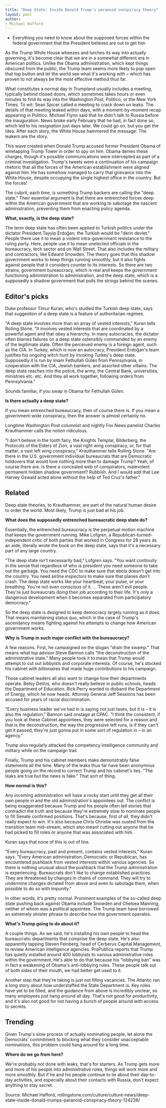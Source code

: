 ```yaml
---
title: "Deep State: Inside Donald Trump's paranoid conspiracy theory"
layout: post
author:
- Michael Hafford
---
```


- Everything you need to know about the supposed forces within the federal government that the President believes are out to get him

As the Trump White House wheezes and lurches its way into actually governing, it's become clear that we are in a somewhat different era in American politics. Unlike the Obama administration, which kept things obscured from the public, the Trump team seems more likely to pop open that top button and let the world see what it's working with – which has proven to not always be the most effective method thus far.

What constitutes a normal day in Trumpland usually includes a meeting, typically behind closed doors, which sometimes takes hours or even minutes to find its way into the Washington Post, Politico, or the New York Times. To wit: Sean Spicer called a meeting to crack down on leaks. The details of that meeting leaked within days, with a moment-by-moment recap appearing in Politico. Michael Flynn said that he didn't talk to Russia before the inauguration. News broke early February that he had, in fact done so, which led to his resignation just days later. We could go on, but you get the idea. After each story, the White House hammered the message: The leakers are the story.

This wave crested when Donald Trump accused former President Obama of wiretapping Trump Tower in order to spy on him. Obama denies these charges, though it's possible communications were intercepted as part of a criminal investigation. Trump's tweets were a continuation of his campaign rhetoric that all the forces of the American establishment were aligned against him. He has somehow managed to carry that grievance into the White House, despite occupying the single highest office in the country. But the forces!

The culprit, each time, is something Trump backers are calling the "deep state." Their essential argument is that there are entrenched forces deep within the American government that are working to sabotage the nascent administration, preventing them from enacting policy agenda.

**What, exactly, is the deep state?**

The term deep state has often been applied to Turkish politics under the dictator President Tayyip Erdoğan, the Turkish would be "derin devlet." People there use it to mean a violent intra-government resistance to the ruling party. Here, people use it to mean unelected officials in the bureaucracy, tech sector and on Wall Street. That also includes the military and contractors, like Edward Snowden. The theory goes that this shadow government works to keep things running smoothly, but it also fights against people that it considers counter to its interests. So there are two strains, government bureaucracy, which is real and keeps the government functioning administration to administration, and the deep state, which is a supposedly a shadow government that pulls the strings behind the scenes.

## Editor's picks

Duke professor Timur Kuran, who's studied the Turkish deep state, says that suggestion of a deep state is a feature of authoritarian regimes.

"A deep state involves more than an array of vested interests," Kuran tells Rolling Stone. "It involves vested interests that are coordinated by a powerful agent and that obey a hierarchy. In many autocracies, the dictator often blames failures on a deep state ostensibly commanded by an enemy of the legitimate state. Often the perceived enemy is a foreign agent, such as the CIA. In Turkey, which is now an autocracy, President Erdoğan's team justifies his ongoing witch hunt by invoking Turkey's deep state. Supposedly it is run by imam Fethullah Gülen from Pennsylvania, in cooperation with the CIA, Jewish bankers, and assorted other villains. The deep state reaches into the police, the army, the Central Bank, universities, ministries etc. etc. And they all work together, following orders from Pennsylvania."

Sounds familiar, if you swap in Obama for Fethullah Gülen.

**Is there actually a deep state?**

If you mean entrenched bureaucracy, then of course there is. If you mean a government-wide conspiracy, then the answer is almost certainly no.

Longtime Washington Post columnist and nightly Fox News panelist Charles Krauthammer calls the notion ridiculous.

"I don't believe in the tooth fairy, the Knights Templar, Bilderberg, the Protocols of the Elders of Zion, a vast right wing conspiracy, or, for that matter, a vast left wing conspiracy," Krauthammer tells Rolling Stone. "Are there in the U.S. government individual bureaucrats that are Democratic holdovers that would love nothing more than to damage Trump? Yeah, of course there are. Is there a concealed web of conspirators, malevolent permanent hidden shadow government? Rubbish. And I would add that Lee Harvey Oswald acted alone without the help of Ted Cruz's father."

## Related

Deep state theories, to Krauthammer, are part of the natural human desire to order the world. Most likely, Trump is just bad at his job.

**What does the supposedly entrenched bureaucratic deep state do?**

Essentially, the entrenched bureaucracy is the perpetual motion machine that keeps the government running. Mike Lofgren, a Republican-turned-independent critic of both parties that worked in Congress for 28 years as an aide, literally wrote the book on the deep state, says that it's a necessary part of any large country.

"The deep state isn't necessarily bad," Lofgren says. "You want continuity in the sense that regardless of who is president you need someone to take out the garbage. You need the CDC to make sure that ebola doesn't get into the country. You need airline inspectors to make sure that planes don't crash. The deep state works like your heartbeat, your pulse, or your breathing. You're not even conscious of it. … These aren't evil people. They're just bureaucrats doing their job according to their life. It's only a dangerous development when it becomes separated from participatory democracy."

So the deep state is designed to keep democracy largely running as it does. That means maintaining status quo, which in the case of Trump's ascendancy means fighting against his attempts to change how American government works.

**Why is Trump in such major conflict with the bureaucracy?**

A few reasons. First, he campaigned on the slogan "drain the swamp." That means what top advisor Steve Bannon calls "the deconstruction of the administrative state." Many people took it to mean that Trump would attempt to cut out lobbyists and corporate interests. Of course, he's stocked his cabinet with billionaires that made huge contributions to his campaign.

Those cabinet leaders all also want to change how their departments operate. Betsy DeVos, who doesn't really believe in public schools, heads the Department of Education. Rick Perry wanted to disband the Department of Energy, which he now heads. Attorney General Jeff Sessions has been accused for years of racial discrimination.

"Every business leader we've had in is saying not just taxes, but it is – it is also the regulation," Bannon said onstage at CPAC. "I think the consistent, if you look at these Cabinet appointees, they were selected for a reason and that is the deconstruction, the way the progressive left runs, is if they can't get it passed, they're just gonna put in some sort of regulation in – in an agency."

Trump also regularly attacked the competency intelligence community and military while on the campaign trail.

Finally, Trump and his cabinet members make demonstrably false statements all the time. Many of the leaks thus far have been anonymous people going on the record to correct Trump and his cabinet's lies. "The leaks are true but the news is fake." That sort of thing.

**How normal is this?**

Any incoming administration will have a rocky start until they get all their own people in and the old administration's appointees out. The conflict is being exaggerated because Trump and his people often tell stories that contradict the truth and because they're extremely slow to nominate people to fill Senate confirmed positions. That's because, first of all, they didn't really expect to win. It's also because Chris Christie was ousted from the transition team mid-stream, which also meant cutting out anyone that he had picked to fill roles or anyone that was associated with him.

Kuran says that none of this is out of line.

"Every bureaucracy, past and present, contains vested interests," Kuran says. "Every American administration, Democratic or Republican, has encountered pushback from vested interests within various agencies. So there is nothing unusual about the pushback that the Trump administration is experiencing. Bureaucrats don't like to change established practices. They are threatened by changes in chains of command. They will try to undermine changes dictated from above and even to sabotage them, when possible to do so with impunity."

In other words, it's pretty normal. Prominent examples of the so-called deep state pushing back against Obama include Snowden and Chelsea Manning, neither of whom was a political appointee. The Trump team have borrowed an extremely sinister phrase to describe how the government operates.

**What's Trump going to do about it?**

A couple things. As we said, he's installing his own people to head the bureaucratic departments that comprise the deep state. He's also apparently tapping Steven Feinberg, head of Cerberus Capital Management, to review American intelligence agencies. ProPublica reports that Trump has quietly installed around 400 lobbyists to various administrative roles within the government. He's able to do that because his "lobbying ban" was in fact a weakening of Obama's anti-lobbying rules. These people talk out of both sides of their mouth, we had better get used to it.

Another step that they're taking is just not filling vacancies. The Atlantic ran a long story about how understaffed the State Department is. Key roles have yet to be filled, and the guidance from above is incredibly unclear, so many employees just hang around all day. That's not good for productivity, and it's also not good for not having a bunch of people around with access to secrets.

## Trending

Given Trump's slow process of actually nominating people, let alone the Democrats' commitment to blocking what they consider unacceptable nominations, this problem could hang around for a long time.

**Where do we go from here?**

We're probably not done with leaks, that's for starters. As Trump gets more and more of his people into administrative roles, things will work more and more smoothly. But if he and his people continue to lie about their day-to-day activities, and especially about their contacts with Russia, don't expect anything to stay secret.

Source: Michael Hafford, rollingstone.com/culture/culture-news/deep-state-inside-donald-trumps-paranoid-conspiracy-theory-124236/
